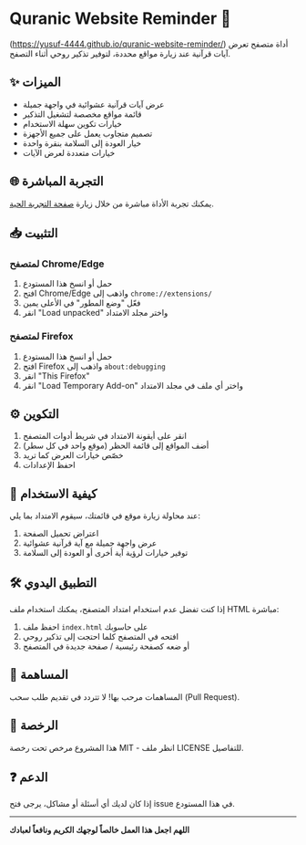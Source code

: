 # Quranic Website Reminder 🌙

(https://yusuf-4444.github.io/quranic-website-reminder/)
أداة متصفح تعرض آيات قرآنية عند زيارة مواقع محددة، لتوفير تذكير روحي أثناء التصفح.

## ✨ الميزات

- عرض آيات قرآنية عشوائية في واجهة جميلة
- قائمة مواقع مخصصة لتشغيل التذكير
- خيارات تكوين سهلة الاستخدام
- تصميم متجاوب يعمل على جميع الأجهزة
- خيار العودة إلى السلامة بنقرة واحدة
- خيارات متعددة لعرض الآيات

## 🌐 التجربة المباشرة

يمكنك تجربة الأداة مباشرة من خلال زيارة [صفحة التجربة الحية](https://yusuf-4444.github.io/quranic-website-reminder/).

## 📥 التثبيت

### لمتصفح Chrome/Edge
1. حمل أو انسخ هذا المستودع
2. افتح Chrome/Edge واذهب إلى `chrome://extensions/`
3. فعّل "وضع المطور" في الأعلى يمين
4. انقر "Load unpacked" واختر مجلد الامتداد

### لمتصفح Firefox
1. حمل أو انسخ هذا المستودع
2. افتح Firefox واذهب إلى `about:debugging`
3. انقر "This Firefox"
4. انقر "Load Temporary Add-on" واختر أي ملف في مجلد الامتداد

## ⚙️ التكوين

1. انقر على أيقونة الامتداد في شريط أدوات المتصفح
2. أضف المواقع إلى قائمة الحظر (موقع واحد في كل سطر)
3. خصّص خيارات العرض كما تريد
4. احفظ الإعدادات

## 🔧 كيفية الاستخدام

عند محاولة زيارة موقع في قائمتك، سيقوم الامتداد بما يلي:
1. اعتراض تحميل الصفحة
2. عرض واجهة جميلة مع آية قرآنية عشوائية
3. توفير خيارات لرؤية آية أخرى أو العودة إلى السلامة

## 🛠 التطبيق اليدوي

إذا كنت تفضل عدم استخدام امتداد المتصفح، يمكنك استخدام ملف HTML مباشرة:

1. احفظ ملف `index.html` على حاسوبك
2. افتحه في المتصفح كلما احتجت إلى تذكير روحي
3. أو ضعه كصفحة رئيسية / صفحة جديدة في المتصفح

## 🤝 المساهمة

المساهمات مرحب بها! لا تتردد في تقديم طلب سحب (Pull Request).

## 📜 الرخصة

هذا المشروع مرخص تحت رخصة MIT - انظر ملف LICENSE للتفاصيل.


## ❓ الدعم

إذا كان لديك أي أسئلة أو مشاكل، يرجى فتح issue في هذا المستودع.

---

**اللهم اجعل هذا العمل خالصاً لوجهك الكريم ونافعاً لعبادك**